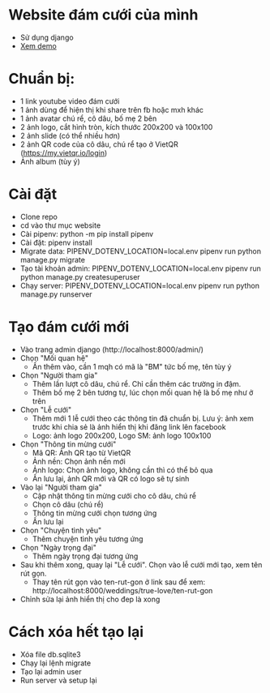 # Website đám cưới của mình
- Sử dụng django
- [Xem demo](https://huutuananh.com/weddings/true-love/tuan-anh-kim-oanh)
# Chuẩn bị:
- 1 link youtube video đám cưới
- 1 ảnh dùng để hiện thị khi share trên fb hoặc mxh khác
- 1 ảnh avatar chú rể, cô dâu, bố mẹ 2 bên
- 2 ảnh logo, cắt hình tròn, kích thước 200x200 và 100x100
- 2 ảnh slide (có thể nhiều hơn)
- 2 ảnh QR code của cô dâu, chú rể tạo ở VietQR (https://my.vietqr.io/login)
- Ảnh album (tùy ý)
# Cài đặt
- Clone repo
- cd vào thư mục website
- Cài pipenv: python -m pip install pipenv
- Cài đặt: pipenv install
- Migrate data: PIPENV_DOTENV_LOCATION=local.env pipenv run python manage.py migrate
- Tạo tài khoản admin: PIPENV_DOTENV_LOCATION=local.env pipenv run python manage.py createsuperuser
- Chạy server: PIPENV_DOTENV_LOCATION=local.env pipenv run python manage.py runserver
# Tạo đám cưới mới
- Vào trang admin django (http://localhost:8000/admin/)
- Chọn "Mối quan hệ"
    - Ấn thêm vào, cần 1 mqh có mã là "BM" tức bố mẹ, tên tùy ý
- Chọn "Người tham gia"
    - Thêm lần lượt cô dâu, chú rể. Chỉ cần thêm các trường in đậm.
    - Thêm bố mẹ 2 bên tương tự, lúc chọn mối quan hệ là bố mẹ như ở trên
- Chọn "Lễ cưới"
    - Thêm mới 1 lễ cưới theo các thông tin đã chuẩn bị. Lưu ý: ảnh xem trước khi chia sẻ là ảnh hiển thị khi đăng link lên facebook
    - Logo: ảnh logo 200x200, Logo SM: ảnh logo 100x100
- Chọn "Thông tin mừng cưới"
    - Mã QR: Ảnh QR tạo từ VietQR
    - Ảnh nền: Chọn ảnh nền mới
    - Ảnh logo: Chọn ảnh logo, không cần thì có thể bỏ qua
    - Ấn lưu lại, ảnh QR mới và QR có logo sẽ tự sinh
- Vào lại "Người tham gia"
    - Cập nhật thông tin mừng cưới cho cô dâu, chú rể
    - Chọn cô dâu (chú rể)
    - Thông tin mừng cưới chọn tương ứng
    - Ấn lưu lại
- Chọn "Chuyện tình yêu"
    - Thêm chuyện tình yêu tương ứng
- Chọn "Ngày trọng đại"
    - Thêm ngày trọng đại tương ứng
- Sau khi thêm xong, quay lại "Lễ cưới". Chọn vào lễ cưới mới tạo, xem tên rút gọn.
    - Thay tên rút gọn vào ten-rut-gon ở link sau để xem: http://localhost:8000/weddings/true-love/ten-rut-gon
- Chỉnh sửa lại ảnh hiển thị cho đep là xong

# Cách xóa hết tạo lại
- Xóa file db.sqlite3
- Chạy lại lệnh migrate
- Tạo lại admin user
- Run server và setup lại
